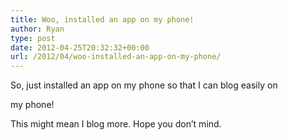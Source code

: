 ```yaml
---
title: Woo, installed an app on my phone!
author: Ryan
type: post
date: 2012-04-25T20:32:32+00:00
url: /2012/04/woo-installed-an-app-on-my-phone/
---
```


So, just installed an app on my phone so that I can blog easily on

my phone!

This might mean I blog more. Hope you don&#8217;t mind.
